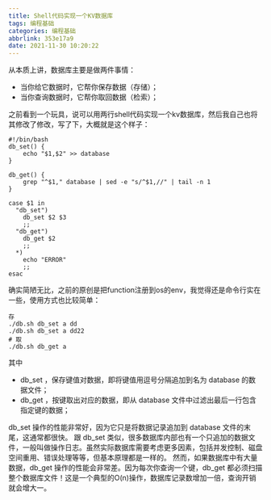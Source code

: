 ```yaml
---
title: Shell代码实现一个KV数据库
tags: 编程基础
categories: 编程基础
abbrlink: 353e17a9
date: 2021-11-30 10:20:22
---
```


从本质上讲，数据库主要是做两件事情：
* 当你给它数据时，它帮你保存数据（存储）；
* 当你查询数据时，它帮你取回数据（检索）；

之前看到一个玩具，说可以用两行shell代码实现一个kv数据库，然后我自己也将其修改了修改，写了下，大概就是这个样子：

```shell
#!/bin/bash
db_set() {
    echo "$1,$2" >> database
}

db_get() {
    grep "^$1," database | sed -e "s/^$1,//" | tail -n 1
}

case $1 in
  "db_set")
    db_set $2 $3
    ;;
  "db_get")
    db_get $2
    ;;
  *)
    echo "ERROR"
    ;;
esac
```
确实简陋无比，之前的原创是把function注册到os的env，我觉得还是命令行实在一些，使用方式也比较简单：

```shell
存
./db.sh db_set a dd
./db.sh db_set a dd22
# 取
./db.sh db_get a
```
其中
* db_set ，保存键值对数据，即将键值用逗号分隔追加到名为 database 的数据文件；
* db_get ，按键取出对应的数据，即从 database 文件中过滤出最后一行包含指定键的数据；

db_set 操作的性能非常好，因为它只是将数据记录追加到 database 文件的末尾，这通常都很快。
跟 db_set 类似，很多数据库内部也有一个只追加的数据文件，一般叫做操作日志。虽然实际数据库需要考虑更多因素，包括并发控制、磁盘空间重用、错误处理等等，但基本原理都是一样的。
然而，如果数据库中有大量数据，db_get 操作的性能会非常差。因为每次你查询一个键，db_get 都必须扫描整个数据库文件！这是一个典型的O(n)操作，数据库记录数增加一倍，查询开销就会增大一。
